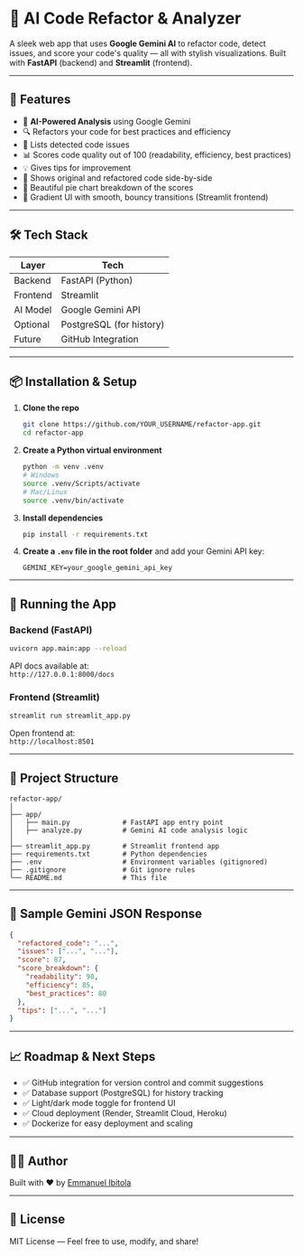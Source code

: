 # 🔧 AI Code Refactor & Analyzer

A sleek web app that uses **Google Gemini AI** to refactor code, detect issues, and score your code's quality — all with stylish visualizations. Built with **FastAPI** (backend) and **Streamlit** (frontend).

---

## 🚀 Features

- 🧠 **AI-Powered Analysis** using Google Gemini  
- 🔍 Refactors your code for best practices and efficiency  
- 🧾 Lists detected code issues  
- 📊 Scores code quality out of 100 (readability, efficiency, best practices)  
- 💡 Gives tips for improvement  
- 🔁 Shows original and refactored code side-by-side  
- 🍰 Beautiful pie chart breakdown of the scores  
- 🎨 Gradient UI with smooth, bouncy transitions (Streamlit frontend)

---

## 🛠 Tech Stack

| Layer     | Tech              |
|-----------|-------------------|
| Backend   | FastAPI (Python)   |
| Frontend  | Streamlit          |
| AI Model  | Google Gemini API  |
| Optional  | PostgreSQL (for history) |
| Future    | GitHub Integration |

---

## 📦 Installation & Setup

1. **Clone the repo**  
   ```bash
   git clone https://github.com/YOUR_USERNAME/refactor-app.git
   cd refactor-app
   ```

2. **Create a Python virtual environment**  
   ```bash
   python -m venv .venv
   # Windows
   source .venv/Scripts/activate
   # Mac/Linux
   source .venv/bin/activate
   ```

3. **Install dependencies**  
   ```bash
   pip install -r requirements.txt
   ```

4. **Create a `.env` file in the root folder** and add your Gemini API key:  
   ```env
   GEMINI_KEY=your_google_gemini_api_key
   ```

---

## 🧪 Running the App

### Backend (FastAPI)  
```bash
uvicorn app.main:app --reload
```

API docs available at:  
`http://127.0.0.1:8000/docs`

### Frontend (Streamlit)  
```bash
streamlit run streamlit_app.py
```

Open frontend at:  
`http://localhost:8501`

---

## 📂 Project Structure

```plaintext
refactor-app/
│
├── app/
│   ├── main.py             # FastAPI app entry point
│   ├── analyze.py          # Gemini AI code analysis logic
│
├── streamlit_app.py        # Streamlit frontend app
├── requirements.txt        # Python dependencies
├── .env                    # Environment variables (gitignored)
├── .gitignore              # Git ignore rules
└── README.md               # This file
```

---

## 🧠 Sample Gemini JSON Response

```json
{
  "refactored_code": "...",
  "issues": ["...", "..."],
  "score": 87,
  "score_breakdown": {
    "readability": 90,
    "efficiency": 85,
    "best_practices": 80
  },
  "tips": ["...", "..."]
}
```

---

## 📈 Roadmap & Next Steps

- ✅ GitHub integration for version control and commit suggestions  
- ✅ Database support (PostgreSQL) for history tracking  
- ✅ Light/dark mode toggle for frontend UI  
- ✅ Cloud deployment (Render, Streamlit Cloud, Heroku)  
- ✅ Dockerize for easy deployment and scaling  

---

## 🧑‍💻 Author

Built with ❤️ by [Emmanuel Ibitola](https://github.com/AyoIbitola)

---

## 📄 License

MIT License — Feel free to use, modify, and share!

